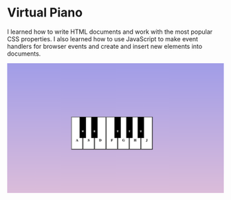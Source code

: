 # Virtual Piano
 I learned how to write HTML documents and work with the most popular CSS properties. 
 I also learned how to use JavaScript to make event handlers for browser events and 
 create and insert new elements into documents.
 
 ![alt text](img/screen.png)
 
